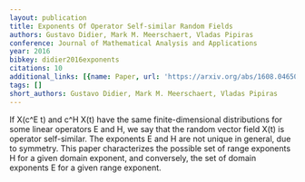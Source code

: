 ```yaml
---
layout: publication
title: Exponents Of Operator Self-similar Random Fields
authors: Gustavo Didier, Mark M. Meerschaert, Vladas Pipiras
conference: Journal of Mathematical Analysis and Applications
year: 2016
bibkey: didier2016exponents
citations: 10
additional_links: [{name: Paper, url: 'https://arxiv.org/abs/1608.04650'}]
tags: []
short_authors: Gustavo Didier, Mark M. Meerschaert, Vladas Pipiras
---
```

If X(c^E t) and c^H X(t) have the same finite-dimensional distributions for
some linear operators E and H, we say that the random vector field X(t) is
operator self-similar. The exponents E and H are not unique in general, due to
symmetry. This paper characterizes the possible set of range exponents H for a
given domain exponent, and conversely, the set of domain exponents E for a
given range exponent.